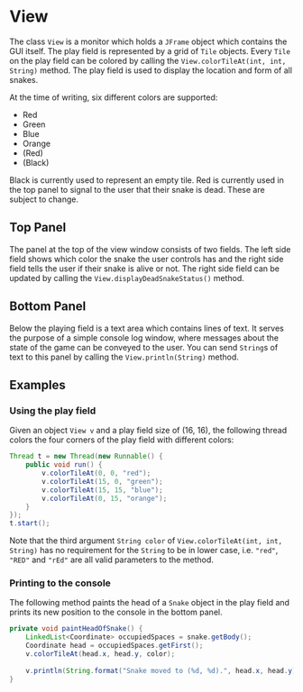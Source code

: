 # View

The class `View` is a monitor which holds a `JFrame` object which contains the GUI itself. The play field is represented by a grid of `Tile` objects. Every `Tile` on the play field can be colored by calling the `View.colorTileAt(int, int, String)` method. The play field is used to display the location and form of all snakes.

At the time of writing, six different colors are supported:

* Red
* Green
* Blue
* Orange
* (Red)
* (Black)

Black is currently used to represent an empty tile. Red is currently used in the top panel to signal to the user that their snake is dead. These are subject to change.

## Top Panel

The panel at the top of the view window consists of two fields. The left side field shows which color the snake the user controls has and the right side field tells the user if their snake is alive or not. The right side field can be updated by calling the `View.displayDeadSnakeStatus()` method.

## Bottom Panel

Below the playing field is a text area which contains lines of text. It serves the purpose of a simple console log window, where messages about the state of the game can be conveyed to the user. You can send `String`s of text to this panel by calling the `View.println(String)` method.

## Examples

### Using the play field

Given an object `View v` and a play field size of (16, 16), the following thread colors the four corners of the play field with different colors:

```java
Thread t = new Thread(new Runnable() {
	public void run() {
		v.colorTileAt(0, 0, "red");
		v.colorTileAt(15, 0, "green");
		v.colorTileAt(15, 15, "blue");
		v.colorTileAt(0, 15, "orange");
	}
});
t.start();
```

Note that the third argument `String color` of `View.colorTileAt(int, int, String)` has no requirement for the `String` to be in lower case, i.e. `"red"`, `"RED"` and `"rEd"` are all valid parameters to the method.

### Printing to the console

The following method paints the head of a `Snake` object in the play field and prints its new position to the console in the bottom panel.

```java
private void paintHeadOfSnake() {
	LinkedList<Coordinate> occupiedSpaces = snake.getBody();
	Coordinate head = occupiedSpaces.getFirst();
	v.colorTileAt(head.x, head.y, color);
	
	v.println(String.format("Snake moved to (%d, %d).", head.x, head.y));
}
```